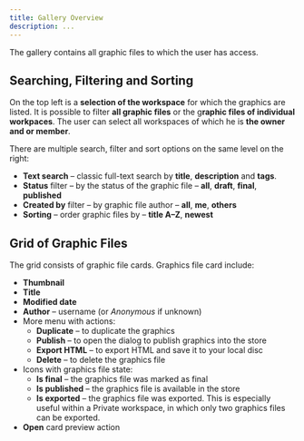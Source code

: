 ```yaml
---
title: Gallery Overview
description: ...
---
```


The gallery contains all graphic files to which the user has access.

## Searching, Filtering and Sorting

On the top left is a **selection of the workspace** for which the graphics are listed. It is possible to filter **all graphic files** or the g**raphic files of individual workpaces**. The user can select all workspaces of which he is **the owner and or member**.  

There are multiple search, filter and sort options on the same level on the right:
- **Text search** – classic full-text search by **title**, **description** and **tags**.
- **Status** filter – by the status of the graphic file – **all**, **draft**, **final**, **published**
- **Created by** filter – by graphic file author – **all**, **me**, **others**
- **Sorting** – order graphic files by – **title A–Z**, **newest**

## Grid of Graphic Files

The grid consists of graphic file cards. Graphics file card include:
- **Thumbnail**
- **Title**
- **Modified date**
- **Author** – username (or *Anonymous* if unknown)
- More menu with actions:
  - **Duplicate** – to duplicate the graphics
  - **Publish** – to open the dialog to publish graphics into the store
  - **Export HTML** – to export HTML and save it to your local disc
  - **Delete** – to delete the graphics file
- Icons with graphics file state:
  - **Is final** – the graphics file was marked as final
  - **Is published** – the graphics file is available in the store
  - **Is exported** – the graphics file was exported. This is especially useful within a Private workspace, in which only two graphics files can be exported.
- **Open** card preview action
